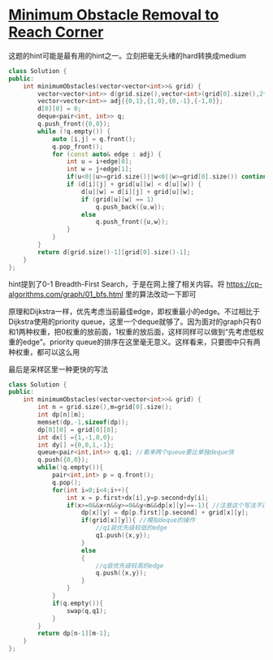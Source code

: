 # [Minimum Obstacle Removal to Reach Corner](https://leetcode.com/problems/minimum-obstacle-removal-to-reach-corner)

这题的hint可能是最有用的hint之一。立刻把毫无头绪的hard转换成medium
```c++
class Solution {
public:
    int minimumObstacles(vector<vector<int>>& grid) {
        vector<vector<int>> d(grid.size(),vector<int>(grid[0].size(),2*1e5));
        vector<vector<int>> adj{{0,1},{1,0},{0,-1},{-1,0}};
        d[0][0] = 0;
        deque<pair<int, int>> q;
        q.push_front({0,0});
        while (!q.empty()) {
            auto [i,j] = q.front();
            q.pop_front();
            for (const auto& edge : adj) {
                int u = i+edge[0];
                int w = j+edge[1];
                if(u<0||u>=grid.size()||w<0||w>=grid[0].size()) continue;
                if (d[i][j] + grid[u][w] < d[u][w]) {
                    d[u][w] = d[i][j] + grid[u][w];
                    if (grid[u][w] == 1)
                        q.push_back({u,w});
                    else
                        q.push_front({u,w});
                }
            }
        }
        return d[grid.size()-1][grid[0].size()-1];
    }
};
```
hint提到了0-1 Breadth-First Search，于是在网上搜了相关内容。将 https://cp-algorithms.com/graph/01_bfs.html 里的算法改动一下即可

原理和Dijkstra一样，优先考虑当前最佳edge，即权重最小的edge。不过相比于Dijkstra使用的priority queue，这里一个deque就够了。因为面对的graph只有0和1两种权重，把0权重的放前面，1权重的放后面，这样同样可以做到“先考虑低权重的edge”。priority queue的排序在这里毫无意义。这样看来，只要图中只有两种权重，都可以这么用

最后是采样区里一种更快的写法
```c++
class Solution {
public:
    int minimumObstacles(vector<vector<int>>& grid) {
        int n = grid.size(),m=grid[0].size();
        int dp[n][m];
        memset(dp,-1,sizeof(dp));
        dp[0][0] = grid[0][0];
        int dx[] ={1,-1,0,0};
        int dy[] ={0,0,1,-1};
        queue<pair<int,int>> q,q1; //看来两个queue要比单独deque快
        q.push({0,0});
        while(!q.empty()){
            pair<int,int> p = q.front();
            q.pop();
            for(int i=0;i<4;i++){
                int x = p.first+dx[i],y=p.second+dy[i];
                if(x>=0&&x<n&&y>=0&&y<m&&dp[x][y]==-1){ //注意这个写法不适用于全部题目，仅在这道题内每个坐标(x,y)第一次访问时就是最佳路径。其他时候还是要用类似 d[i][j] + grid[u][w] < d[u][w] 的判断
                    dp[x][y] = dp[p.first][p.second] + grid[x][y];
                    if(grid[x][y]){ //模拟deque的操作
                        //q1装优先级较低的edge
                        q1.push({x,y});
                    }
                    else
                    {
                        //q装优先级较高的edge
                        q.push({x,y});
                    }
                }
            }
            if(q.empty()){
                swap(q,q1);
            }
        }
        return dp[n-1][m-1];
    }
};
```